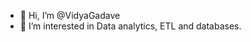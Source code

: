 - 👋 Hi, I’m @VidyaGadave
- 👀 I’m interested in Data analytics, ETL and databases.

<!---
VidyaGadave/VidyaGadave is a ✨ special ✨ repository because its `README.md` (this file) appears on your GitHub profile.
You can click the Preview link to take a look at your changes.
--->
